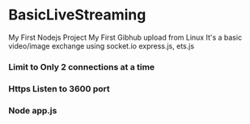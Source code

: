 # BasicLiveStreaming
My First Nodejs Project
My First Gibhub upload from Linux
It's a basic video/image exchange using socket.io 
express.js, ets.js
### Limit to Only 2 connections at a time
### Https Listen to 3600 port
### Node app.js
